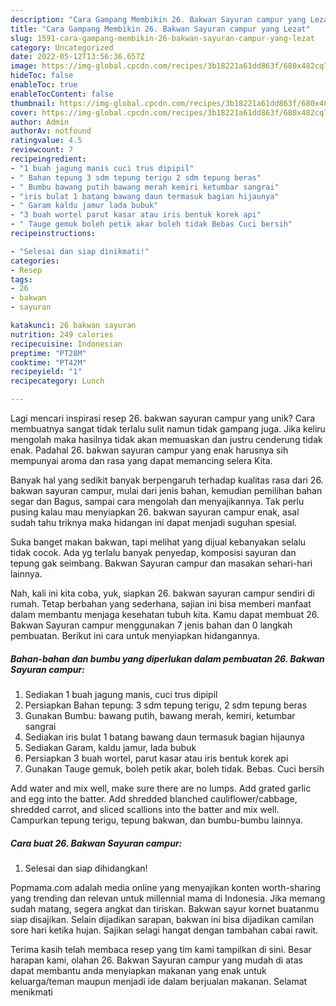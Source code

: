 ```yaml
---
description: "Cara Gampang Membikin 26. Bakwan Sayuran campur yang Lezat"
title: "Cara Gampang Membikin 26. Bakwan Sayuran campur yang Lezat"
slug: 1591-cara-gampang-membikin-26-bakwan-sayuran-campur-yang-lezat
category: Uncategorized
date: 2022-05-12T13:56:36.657Z
image: https://img-global.cpcdn.com/recipes/3b18221a61dd863f/680x482cq70/26-bakwan-sayuran-campur-foto-resep-utama.jpg
hideToc: false
enableToc: true
enableTocContent: false
thumbnail: https://img-global.cpcdn.com/recipes/3b18221a61dd863f/680x482cq70/26-bakwan-sayuran-campur-foto-resep-utama.jpg
cover: https://img-global.cpcdn.com/recipes/3b18221a61dd863f/680x482cq70/26-bakwan-sayuran-campur-foto-resep-utama.jpg
author: Admin
authorAv: notfound
ratingvalue: 4.5
reviewcount: 7
recipeingredient:
- "1 buah jagung manis cuci trus dipipil"
- " Bahan tepung 3 sdm tepung terigu 2 sdm tepung beras"
- " Bumbu bawang putih bawang merah kemiri ketumbar sangrai"
- "iris bulat 1 batang bawang daun termasuk bagian hijaunya"
- " Garam kaldu jamur lada bubuk"
- "3 buah wortel parut kasar atau iris bentuk korek api"
- " Tauge gemuk boleh petik akar boleh tidak Bebas Cuci bersih"
recipeinstructions:

- "Selesai dan siap dinikmati!"
categories:
- Resep
tags:
- 26
- bakwan
- sayuran

katakunci: 26 bakwan sayuran 
nutrition: 249 calories
recipecuisine: Indonesian
preptime: "PT28M"
cooktime: "PT42M"
recipeyield: "1"
recipecategory: Lunch

---
```





Lagi mencari inspirasi resep 26. bakwan sayuran campur yang unik? Cara membuatnya sangat tidak terlalu sulit namun tidak gampang juga. Jika keliru mengolah maka hasilnya tidak akan memuaskan dan justru cenderung tidak enak. Padahal 26. bakwan sayuran campur yang enak harusnya sih mempunyai aroma dan rasa yang dapat memancing selera Kita.





Banyak hal yang sedikit banyak berpengaruh terhadap kualitas rasa dari 26. bakwan sayuran campur, mulai dari jenis bahan, kemudian pemilihan bahan segar dan Bagus, sampai cara mengolah dan menyajikannya. Tak perlu pusing kalau mau menyiapkan 26. bakwan sayuran campur enak,      asal sudah tahu triknya maka hidangan ini dapat menjadi suguhan spesial.














Suka banget makan bakwan, tapi melihat yang dijual kebanyakan selalu tidak cocok. Ada yg terlalu banyak penyedap, komposisi sayuran dan tepung gak seimbang. Bakwan Sayuran campur dan masakan sehari-hari lainnya.






Nah, kali ini kita coba, yuk, siapkan 26. bakwan sayuran campur sendiri di rumah. Tetap berbahan yang sederhana, sajian ini bisa memberi manfaat dalam membantu menjaga kesehatan tubuh kita. Kamu dapat membuat 26. Bakwan Sayuran campur menggunakan 7 jenis bahan dan 0 langkah pembuatan. Berikut ini cara untuk menyiapkan hidangannya.

<!--inarticleads1-->

##### Bahan-bahan dan bumbu yang diperlukan dalam pembuatan 26. Bakwan Sayuran campur:

1. Sediakan 1 buah jagung manis, cuci trus dipipil
1. Persiapkan  Bahan tepung: 3 sdm tepung terigu, 2 sdm tepung beras
1. Gunakan  Bumbu: bawang putih, bawang merah, kemiri, ketumbar sangrai
1. Sediakan iris bulat 1 batang bawang daun termasuk bagian hijaunya
1. Sediakan  Garam, kaldu jamur, lada bubuk
1. Persiapkan 3 buah wortel, parut kasar atau iris bentuk korek api
1. Gunakan  Tauge gemuk, boleh petik akar, boleh tidak. Bebas. Cuci bersih


Add water and mix well, make sure there are no lumps. Add grated garlic and egg into the batter. Add shredded blanched cauliflower/cabbage, shredded carrot, and sliced scallions into the batter and mix well. Campurkan tepung terigu, tepung bakwan, dan bumbu-bumbu lainnya. 

<!--inarticleads2-->

##### Cara buat 26. Bakwan Sayuran campur:


1. Selesai dan siap dihidangkan!

Popmama.com adalah media online yang menyajikan konten worth-sharing yang trending dan relevan untuk millennial mama di Indonesia. Jika memang sudah matang, segera angkat dan tiriskan. Bakwan sayur kornet buatanmu siap disajikan. Selain dijadikan sarapan, bakwan ini bisa dijadikan camilan sore hari ketika hujan. Sajikan selagi hangat dengan tambahan cabai rawit. 

Terima kasih telah membaca resep yang tim kami tampilkan di sini. Besar harapan kami, olahan 26. Bakwan Sayuran campur yang mudah di atas dapat membantu anda menyiapkan makanan yang enak untuk keluarga/teman maupun menjadi ide dalam berjualan makanan. Selamat menikmati
